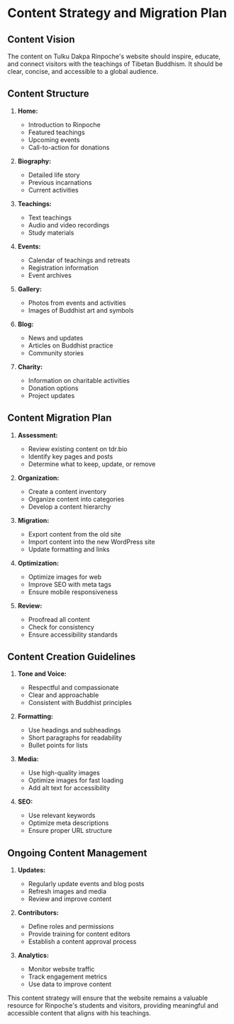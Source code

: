 # Content Strategy and Migration Plan

## Content Vision

The content on Tulku Dakpa Rinpoche's website should inspire, educate, and connect visitors with the teachings of Tibetan Buddhism. It should be clear, concise, and accessible to a global audience.

## Content Structure

1. **Home:**
   - Introduction to Rinpoche
   - Featured teachings
   - Upcoming events
   - Call-to-action for donations

2. **Biography:**
   - Detailed life story
   - Previous incarnations
   - Current activities

3. **Teachings:**
   - Text teachings
   - Audio and video recordings
   - Study materials

4. **Events:**
   - Calendar of teachings and retreats
   - Registration information
   - Event archives

5. **Gallery:**
   - Photos from events and activities
   - Images of Buddhist art and symbols

6. **Blog:**
   - News and updates
   - Articles on Buddhist practice
   - Community stories

7. **Charity:**
   - Information on charitable activities
   - Donation options
   - Project updates

## Content Migration Plan

1. **Assessment:**
   - Review existing content on tdr.bio
   - Identify key pages and posts
   - Determine what to keep, update, or remove

2. **Organization:**
   - Create a content inventory
   - Organize content into categories
   - Develop a content hierarchy

3. **Migration:**
   - Export content from the old site
   - Import content into the new WordPress site
   - Update formatting and links

4. **Optimization:**
   - Optimize images for web
   - Improve SEO with meta tags
   - Ensure mobile responsiveness

5. **Review:**
   - Proofread all content
   - Check for consistency
   - Ensure accessibility standards

## Content Creation Guidelines

1. **Tone and Voice:**
   - Respectful and compassionate
   - Clear and approachable
   - Consistent with Buddhist principles

2. **Formatting:**
   - Use headings and subheadings
   - Short paragraphs for readability
   - Bullet points for lists

3. **Media:**
   - Use high-quality images
   - Optimize images for fast loading
   - Add alt text for accessibility

4. **SEO:**
   - Use relevant keywords
   - Optimize meta descriptions
   - Ensure proper URL structure

## Ongoing Content Management

1. **Updates:**
   - Regularly update events and blog posts
   - Refresh images and media
   - Review and improve content

2. **Contributors:**
   - Define roles and permissions
   - Provide training for content editors
   - Establish a content approval process

3. **Analytics:**
   - Monitor website traffic
   - Track engagement metrics
   - Use data to improve content

This content strategy will ensure that the website remains a valuable resource for Rinpoche's students and visitors, providing meaningful and accessible content that aligns with his teachings.